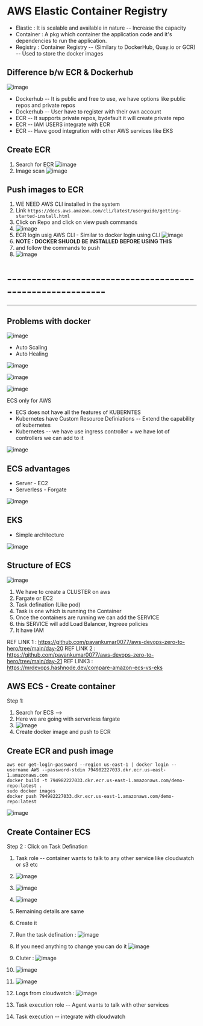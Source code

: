 # AWS Elastic Container Registry

- Elastic : It is scalable and available in nature -- Increase the capacity 
- Container : A pkg which container the application code and it's dependencies to run the application.
- Registry : Container Registry -- (Similary to DockerHub, Quay.io or GCR) -- Used to store the docker images

Difference b/w ECR & Dockerhub
--
![image](https://github.com/pavankumar0077/Complete-DevOps/assets/40380941/f783c500-8f5e-4b9f-9f30-0bcb0a151ce1)

- Dockerhub -- It is public and free to use, we have options like public repos and private repos
- Dockerhub -- User have to register with their own account
- ECR -- It supports private repos, bydefault it will create private repo
- ECR -- IAM USERS integrate with ECR
- ECR -- Have good integration with other AWS services like EKS

Create ECR
--
1) Search for ECR ![image](https://github.com/pavankumar0077/Complete-DevOps/assets/40380941/6e04dfcf-ff71-43a1-9cc6-d885d8419563)
2) Image scan ![image](https://github.com/pavankumar0077/Complete-DevOps/assets/40380941/2e859236-600d-4893-84db-87c4d3cbc8c2)

Push images to ECR
--
1) WE NEED AWS CLI installed in the system
2) Link ``` https://docs.aws.amazon.com/cli/latest/userguide/getting-started-install.html ```
3) Click on Repo and click on view push commands
4) ![image](https://github.com/pavankumar0077/Complete-DevOps/assets/40380941/9a208e5d-e349-4229-8ac5-bc504bad57a7)
5) ECR login usig AWS CLI - Similar to docker login using CLI ![image](https://github.com/pavankumar0077/Complete-DevOps/assets/40380941/7601f709-b1cf-4b76-b2ec-0bbc095bcc2a)
6) **NOTE : DOCKER SHUOLD BE INSTALLED BEFORE USING THIS**
7) and follow the commands to push
8) ![image](https://github.com/pavankumar0077/Complete-DevOps/assets/40380941/e64fbce8-d47a-4c78-9ceb-fb95d2d104cd)

# ----------------------------------------------------------
------------------------------------------------------------------------------
Problems with docker
--
![image](https://github.com/pavankumar0077/Complete-DevOps/assets/40380941/889aaf9f-e9c6-41ed-99fd-3a2bf0494790)
- Auto Scaling
- Auto Healing

![image](https://github.com/pavankumar0077/Complete-DevOps/assets/40380941/a83b5993-07f6-4138-984e-0b5d31464b7d)

![image](https://github.com/pavankumar0077/Complete-DevOps/assets/40380941/11b7298b-0d09-428a-8b79-7bbc6d2a9543)

![image](https://github.com/pavankumar0077/Complete-DevOps/assets/40380941/ebf9d565-ce10-4d92-8931-d050a8ca74fc)

ECS only for AWS 
- ECS does not have all the features of KUBERNTES
- Kubernetes have Custom Resource Definiations --  Extend the capability of kubernetes
- Kubernetes -- we have use ingress controller + we have lot of controllers we can add to it 

![image](https://github.com/pavankumar0077/Complete-DevOps/assets/40380941/0867470d-dcb1-4b32-83eb-a8f0b2354dd9)

ECS advantages
--
- Server - EC2
- Serverless - Forgate

![image](https://github.com/pavankumar0077/Complete-DevOps/assets/40380941/b62214ee-6605-46ff-9127-b7a9ba572317)

EKS
--
- Simple architecture

![image](https://github.com/pavankumar0077/Complete-DevOps/assets/40380941/fc792766-544b-49ca-aa0c-83d42de50a85)

Structure of ECS
--
![image](https://github.com/pavankumar0077/Complete-DevOps/assets/40380941/0911c321-0309-4e7b-98b5-b0f44f5f87c7)

1) We have to create a CLUSTER on aws
2) Fargate or EC2
3) Task defination (Like pod)
4) Task is one which is running the Container
5) Once the containers are running we can add the SERVICE
6) this SERVICE will add Load Balancer, Ingreee policies
7) It have IAM

REF LINK 1 : https://github.com/pavankumar0077/aws-devops-zero-to-hero/tree/main/day-20
REF LINK 2 : https://github.com/pavankumar0077/aws-devops-zero-to-hero/tree/main/day-21
REF LINK3 : https://mrdevops.hashnode.dev/compare-amazon-ecs-vs-eks

AWS ECS - Create container
--
Step 1:
1) Search for ECS -->
2) Here we are going with serverless fargate
3) ![image](https://github.com/pavankumar0077/Complete-DevOps/assets/40380941/ed1de977-ad2f-439c-9158-1e7e4a9d783c)
4) Create docker image and push to ECR

Create ECR and push image
--
```
aws ecr get-login-password --region us-east-1 | docker login --username AWS --password-stdin 794982227033.dkr.ecr.us-east-1.amazonaws.com
docker build -t 794982227033.dkr.ecr.us-east-1.amazonaws.com/demo-repo:latest .
sudo docker images
docker push 794982227033.dkr.ecr.us-east-1.amazonaws.com/demo-repo:latest
```
![image](https://github.com/pavankumar0077/Complete-DevOps/assets/40380941/1eed5f2a-d2cc-414e-9101-9a694e191621)

Create Container ECS
--
Step 2 : Click on Task Defination
1) Task role -- container wants to talk to any other service like cloudwatch or s3 etc
2) ![image](https://github.com/pavankumar0077/Complete-DevOps/assets/40380941/d807c05f-4dce-42da-8a22-a2c356e96030)
3) ![image](https://github.com/pavankumar0077/Complete-DevOps/assets/40380941/9fa0d078-230e-4385-a31b-4b4d1beb5059)
4) ![image](https://github.com/pavankumar0077/Complete-DevOps/assets/40380941/49f60d62-47ac-4ea7-9d23-6b11d3a5faff)
5) Remaining details are same
6) Create it
7) Run the task defination : ![image](https://github.com/pavankumar0077/Complete-DevOps/assets/40380941/21dab25a-4ab9-43b0-b7f6-06c4b34b19be)
8) If you need anything to change you can do it ![image](https://github.com/pavankumar0077/Complete-DevOps/assets/40380941/f1a75155-5b54-47ea-be10-2c27d49d04e6)
9) Cluter : ![image](https://github.com/pavankumar0077/Complete-DevOps/assets/40380941/f8f5fbb1-13f1-4857-a29b-1e854fdba6e8)
10) ![image](https://github.com/pavankumar0077/Complete-DevOps/assets/40380941/6def1ab9-a396-441a-aaf3-5b7b2cb8251a)
11) ![image](https://github.com/pavankumar0077/Complete-DevOps/assets/40380941/8639c403-7c48-4ca6-80f0-4302ae48150b)
12) Logs from cloudwatch : ![image](https://github.com/pavankumar0077/Complete-DevOps/assets/40380941/80df21fa-4107-44e1-9f0b-3822a33628d0)


3) Task execution role -- Agent wants to talk with other services
4) Task execution -- integrate with cloudwatch 

